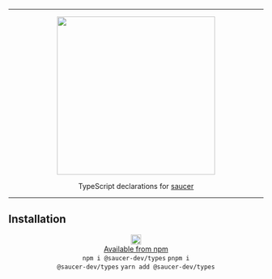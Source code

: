 <hr>

<div align="center"> 
    <img src="https://raw.githubusercontent.com/saucer/saucer.github.io/master/static/img/logo.png" height="312"/>
</div>

<p align="center"> 
    TypeScript declarations for <a href="https://github.com/saucer/saucer">saucer</a>
</p>

---


## Installation

<div align="center"> 

<img src="https://www.vectorlogo.zone/logos/npmjs/npmjs-ar21.svg" height=20/><br/>
[Available from npm](https://www.npmjs.com/package/@saucer-dev/types) <br/>
<code>npm i @saucer-dev/types</code>
<code>pnpm i @saucer-dev/types</code>
<code>yarn add @saucer-dev/types</code>

</div>
